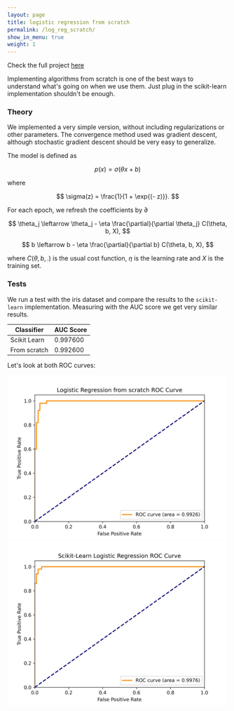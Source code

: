 ```yaml
---
layout: page
title: logistic regression from scratch
permalink: /log_reg_scratch/
show_in_menu: true
weight: 1
---
```


Check the full project [here](https://github.com/OriolFernandezPena/LogisticRegressionFromScratch)

Implementing algorithms from scratch is one of the best ways to understand what's going on when we use them. Just plug in the scikit-learn implementation shouldn't be enough.

### Theory

We implemented a very simple version, without including regularizations or other parameters. The convergence method used was gradient descent, although stochastic gradient descent should be very easy to generalize.

The model is defined as

$$
p(x) = \sigma(\theta x + b)
$$

where

$$
\sigma(z) = \frac{1}{1 + \exp{(- z)}}.
$$

For each epoch, we refresh the coefficients by $\partial$

$$
\theta_j \leftarrow \theta_j - \eta \frac{\partial}{\partial \theta_j} C(\theta, b, X),
$$


$$
b \leftarrow b - \eta \frac{\partial}{\partial b} C(\theta, b, X),
$$

where $C(\theta, b, .)$ is the usual cost function, $\eta$ is the learning rate and $X$ is the training set.

### Tests

We run a test with the iris dataset and compare the results to the `scikit-learn` implementation. Measuring with the AUC score we get very similar results.

|Classifier    | AUC Score |
| ------------ | --------- |
| Scikit Learn | 0.997600  |
| From scratch | 0.992600  |

Let's look at both ROC curves:

<img src="/images/CustomLogReg_ROC.jpg" alt="From scratch ROC Curve" width="500"/>
<img src="/images/SKLearnLogReg_ROC.jpg" alt="Scikit Learn ROC Curve" width="500"/>